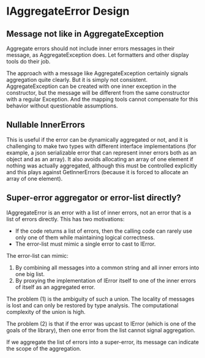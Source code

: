 # IAggregateError Design


## Message not like in AggregateException

Aggregate errors should not include inner errors messages in their message, as AggregateException does.
Let formatters and other display tools do their job.

The approach with a message like AggregateException certainly signals aggregation quite clearly.
But it is simply not consistent.
AggregateException can be created with one inner exception in the constructor,
but the message will be different from the same constructor with a regular Exception.
And the mapping tools cannot compensate for this behavior without questionable assumptions.


## Nullable InnerErrors

This is useful if the error can be dynamically aggregated or not,
and it is challenging to make two types with different interface implementations
(for example, a json serializable error that can represent inner errors both as an object and as an array).
It also avoids allocating an array of one element if nothing was actually aggregated,
although this must be controlled explicitly and this plays against GetInnerErrors
(because it is forced to allocate an array of one element).


## Super-error aggregator or error-list directly?

IAggregateError is an error with a list of inner errors, not an error that is a list of errors directly.
This has two motivations:
- If the code returns a list of errors,
  then the calling code can rarely use only one of them while maintaining logical correctness.
- The error-list must mimic a single error to cast to IError.

The error-list can mimic:
1. By combining all messages into a common string and all inner errors into one big list.
2. By proxying the implementation of IError itself to one of the inner errors of itself as an aggregated error.

The problem (1) is the ambiguity of such a union.
The locality of messages is lost and can only be restored by type analysis.
The computational complexity of the union is high.

The problem (2) is that if the error was upcast to IError (which is one of the goals of the library),
then one error from the list cannot signal aggregation.

If we aggregate the list of errors into a super-error,
its message can indicate the scope of the aggregation.
